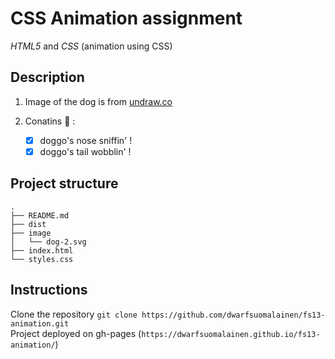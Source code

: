 # CSS Animation assignment
*HTML5* and *CSS* (animation using CSS)

## Description

1. Image of the dog is from [undraw.co](https://undraw.co/illustrations)

2. Conatins :dog: :
    - [x] doggo's nose sniffin' !
    - [x] doggo's tail wobblin' ! 

## Project structure
```
.
├── README.md
├── dist
├── image
│   └── dog-2.svg
├── index.html
└── styles.css
```
## Instructions
Clone the repository 
`git clone https://github.com/dwarfsuomalainen/fs13-animation.git`<br>
Project deployed on gh-pages (`https://dwarfsuomalainen.github.io/fs13-animation/`)

